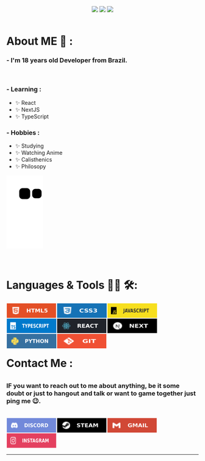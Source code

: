 <p align="center">
  <img height="50%" width="auto" src ="https://github-readme-stats.vercel.app/api?username=jhonsmith0&show_icons=true&count_private=true&theme=darcula&hide_border=true&hide=issues,contribs&bg_color=00000000">
  <img height="50%" width="auto" src ="https://github-readme-stats.vercel.app/api/top-langs/?username=jhonsmith0&layout=compact&hide_border=true&theme=darcula&bg_color=00000000&langs_count=6&hide=jupyter%20notebook,tex,css,php">
  <img src ="https://github-readme-streak-stats.herokuapp.com?user=jhonsmith0&theme=darcula&hide_border=true&background=FFFFFF00">
  <br>
  <br>
</p>

# About ME 💬 :

### - I'm 18 years old Developer from Brazil.

<br>

### - Learning :

- ✨ React
- ✨ NextJS
- ✨ TypeScript

### - Hobbies :

- ✨ Studying
- ✨ Watching Anime
- ✨ Calisthenics
- ✨ Philosopy

<img src="https://raw.githubusercontent.com/rafaballerini/rafaballerini/output/github-contribution-grid-snake.svg" >

</br>
</br>
</br>

# Languages & Tools 👨‍💻 🛠:

<a href="#">
 <img align="left" style="margin: 1px;" alt="HTML5" width="130" height="38" src="./svg/html5.svg" />
</a>

<a href="#">
 <img align="left" style="margin: 1px;" alt="CSS" width="130" height="38" src="svg/svg.svg" />
</a>
<a href="#">
 <img align="left" style="margin: 1px;" alt="JAVASCRIPT" width="130" height="38" src=" 	svg/../svg/js.svg" />
</a>
<a href="#">
 <img align="left" style="margin: 1px;" alt="TYPESCRIPT" width="130" height="38" src="./svg/ts.svg" />
</a>
<a href="#">
 <img align="left" style="margin: 1px;" alt="REACT" width="130" height="38" src="./svg/react.svg" />
</a>
<a href="#">
 <img align="left" style="margin: 1px;" alt="NEXTJS" width="130" height="38" src="./svg/nextjs.svg" />
</a>
<a href="#">
 <img align="left" style="margin: 1px;" alt="PYTHON" width="130" height="38" src="svg/python.svg" />
</a>
<a href="#">
 <img align="left" style="margin: 1px;" alt="GIT" width="130" height="38" src="./svg/git22.svg" />
</a>

<br>
<br>
<br>
<br>
<br>
<br>

# Contact Me :

<p style="margin-bottom: 32px">

### IF you want to reach out to me about anything, be it some doubt or just to hangout and talk or want to game together just ping me 😉.

</p>

<br>

<a href="smith#6321">
 <img align="left" style="margin: 1px" alt="Discord" width="130" height="38" src="svg/discord.svg" />
</a>

<a href="https://steamcommunity.com/id/contamainjhon/">
 <img align="left" style="margin: 1px" alt="Steam" width="130" height="38" src="./svg/steam.svg" />
</a>
<a href="mailto:zamuplays@gmail.com">
 <img align="left" style="margin: 1px" alt="Gmail" width="130" height="38" src="svg/gmail.svg" />
</a>

<a href="https://www.instagram.com/jhon.s007/">
 <img align="left" style="margin: 1px" alt="Instagram" width="130" height="38" src="svg/instagram.svg" />

</a>
 </p>

</br>
</br>
</br>
</br>

---

